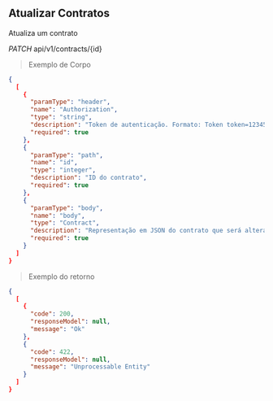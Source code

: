 ## Atualizar Contratos

Atualiza um contrato

<div class="api-endpoint">
  <div class="endpoint-data">
    <i class="label label-get">PATCH</i>
     api/v1/contracts/{id}
  </div>
</div>


> Exemplo de Corpo

```json
{
  [
    {
      "paramType": "header",
      "name": "Authorization",
      "type": "string",
      "description": "Token de autenticação. Formato: Token token=123456",
      "required": true
    },
    {
      "paramType": "path",
      "name": "id",
      "type": "integer",
      "description": "ID do contrato",
      "required": true
    },
    {
      "paramType": "body",
      "name": "body",
      "type": "Contract",
      "description": "Representação em JSON do contrato que será alterado",
      "required": true
    }
  ]
}
```

> Exemplo do retorno

```json
{
  [
    {
      "code": 200,
      "responseModel": null,
      "message": "Ok"
    },
    {
      "code": 422,
      "responseModel": null,
      "message": "Unprocessable Entity"
    }
  ]
}
```